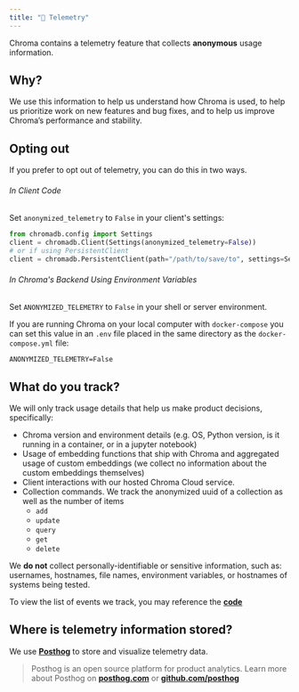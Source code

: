```yaml
---
title: "📏 Telemetry"
---
```


Chroma contains a telemetry feature that collects **anonymous** usage information.

## Why?

We use this information to help us understand how Chroma is used, to help us prioritize work on new features and bug fixes, and to help us improve Chroma’s performance and stability.

## Opting out

If you prefer to opt out of telemetry, you can do this in two ways.

###### In Client Code

Set `anonymized_telemetry` to `False` in your client's settings:

```python
from chromadb.config import Settings
client = chromadb.Client(Settings(anonymized_telemetry=False))
# or if using PersistentClient
client = chromadb.PersistentClient(path="/path/to/save/to", settings=Settings(anonymized_telemetry=False))
```

###### In Chroma's Backend Using Environment Variables

Set `ANONYMIZED_TELEMETRY` to `False` in your shell or server environment.

If you are running Chroma on your local computer with `docker-compose` you can set this value in an `.env` file placed in the same directory as the `docker-compose.yml` file:

```
ANONYMIZED_TELEMETRY=False
```

## What do you track?

We will only track usage details that help us make product decisions, specifically:

- Chroma version and environment details (e.g. OS, Python version, is it running in a container, or in a jupyter notebook)
- Usage of embedding functions that ship with Chroma and aggregated usage of custom embeddings (we collect no information about the custom embeddings themselves)
- Client interactions with our hosted Chroma Cloud service.
- Collection commands. We track the anonymized uuid of a collection as well as the number of items
  - `add`
  - `update`
  - `query`
  - `get`
  - `delete`

We **do not** collect personally-identifiable or sensitive information, such as: usernames, hostnames, file names, environment variables, or hostnames of systems being tested.

To view the list of events we track, you may reference the **[code](https://github.com/chroma-core/chroma/blob/main/chromadb/telemetry/product/events.py)**

## Where is telemetry information stored?

We use **[Posthog](https://posthog.com/)** to store and visualize telemetry data.

> Posthog is an open source platform for product analytics. Learn more about Posthog on **[posthog.com](https://posthog.com/)** or **[github.com/posthog](https://github.com/posthog/posthog)**
